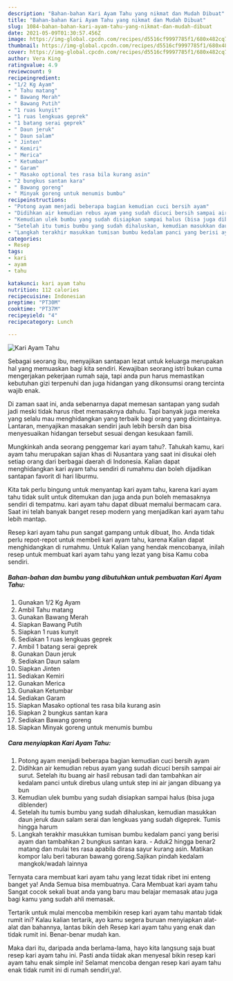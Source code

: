 ```yaml
---
description: "Bahan-bahan Kari Ayam Tahu yang nikmat dan Mudah Dibuat"
title: "Bahan-bahan Kari Ayam Tahu yang nikmat dan Mudah Dibuat"
slug: 1084-bahan-bahan-kari-ayam-tahu-yang-nikmat-dan-mudah-dibuat
date: 2021-05-09T01:30:57.456Z
image: https://img-global.cpcdn.com/recipes/d5516cf9997785f1/680x482cq70/kari-ayam-tahu-foto-resep-utama.jpg
thumbnail: https://img-global.cpcdn.com/recipes/d5516cf9997785f1/680x482cq70/kari-ayam-tahu-foto-resep-utama.jpg
cover: https://img-global.cpcdn.com/recipes/d5516cf9997785f1/680x482cq70/kari-ayam-tahu-foto-resep-utama.jpg
author: Vera King
ratingvalue: 4.9
reviewcount: 9
recipeingredient:
- "1/2 Kg Ayam"
- " Tahu matang"
- " Bawang Merah"
- " Bawang Putih"
- "1 ruas kunyit"
- "1 ruas lengkuas geprek"
- "1 batang serai geprek"
- " Daun jeruk"
- " Daun salam"
- " Jinten"
- " Kemiri"
- " Merica"
- " Ketumbar"
- " Garam"
- " Masako optional tes rasa bila kurang asin"
- "2 bungkus santan kara"
- " Bawang goreng"
- " Minyak goreng untuk menumis bumbu"
recipeinstructions:
- "Potong ayam menjadi beberapa bagian kemudian cuci bersih ayam"
- "Didihkan air kemudian rebus ayam yang sudah dicuci bersih sampai air surut. Setelah itu buang air hasil rebusan tadi dan tambahkan air kedalam panci untuk direbus ulang untuk step ini air jangan dibuang ya bun"
- "Kemudian ulek bumbu yang sudah disiapkan sampai halus (bisa juga diblender)"
- "Setelah itu tumis bumbu yang sudah dihaluskan, kemudian masukkan daun jeruk daun salam serai dan lengkuas yang sudah digeprek. Tumis hingga harum"
- "Langkah terakhir masukkan tumisan bumbu kedalam panci yang berisi ayam dan tambahkan 2 bungkus santan kara. Aduk2 hingga benar2 matang dan mulai tes rasa apabila dirasa sayur kurang asin. Matikan kompor lalu beri taburan bawang goreng.Sajikan pindah kedalam mangkok/wadah lainnya"
categories:
- Resep
tags:
- kari
- ayam
- tahu

katakunci: kari ayam tahu 
nutrition: 112 calories
recipecuisine: Indonesian
preptime: "PT30M"
cooktime: "PT37M"
recipeyield: "4"
recipecategory: Lunch

---
```



![Kari Ayam Tahu](https://img-global.cpcdn.com/recipes/d5516cf9997785f1/680x482cq70/kari-ayam-tahu-foto-resep-utama.jpg)

Sebagai seorang ibu, menyajikan santapan lezat untuk keluarga merupakan hal yang memuaskan bagi kita sendiri. Kewajiban seorang istri bukan cuma mengerjakan pekerjaan rumah saja, tapi anda pun harus memastikan kebutuhan gizi terpenuhi dan juga hidangan yang dikonsumsi orang tercinta wajib enak.

Di zaman  saat ini, anda sebenarnya dapat memesan santapan yang sudah jadi meski tidak harus ribet memasaknya dahulu. Tapi banyak juga mereka yang selalu mau menghidangkan yang terbaik bagi orang yang dicintainya. Lantaran, menyajikan masakan sendiri jauh lebih bersih dan bisa menyesuaikan hidangan tersebut sesuai dengan kesukaan famili. 



Mungkinkah anda seorang penggemar kari ayam tahu?. Tahukah kamu, kari ayam tahu merupakan sajian khas di Nusantara yang saat ini disukai oleh setiap orang dari berbagai daerah di Indonesia. Kalian dapat menghidangkan kari ayam tahu sendiri di rumahmu dan boleh dijadikan santapan favorit di hari liburmu.

Kita tak perlu bingung untuk menyantap kari ayam tahu, karena kari ayam tahu tidak sulit untuk ditemukan dan juga anda pun boleh memasaknya sendiri di tempatmu. kari ayam tahu dapat dibuat memalui bermacam cara. Saat ini telah banyak banget resep modern yang menjadikan kari ayam tahu lebih mantap.

Resep kari ayam tahu pun sangat gampang untuk dibuat, lho. Anda tidak perlu repot-repot untuk membeli kari ayam tahu, karena Kalian dapat menghidangkan di rumahmu. Untuk Kalian yang hendak mencobanya, inilah resep untuk membuat kari ayam tahu yang lezat yang bisa Kamu coba sendiri.

<!--inarticleads1-->

##### Bahan-bahan dan bumbu yang dibutuhkan untuk pembuatan Kari Ayam Tahu:

1. Gunakan 1/2 Kg Ayam
1. Ambil  Tahu matang
1. Gunakan  Bawang Merah
1. Siapkan  Bawang Putih
1. Siapkan 1 ruas kunyit
1. Sediakan 1 ruas lengkuas geprek
1. Ambil 1 batang serai geprek
1. Gunakan  Daun jeruk
1. Sediakan  Daun salam
1. Siapkan  Jinten
1. Sediakan  Kemiri
1. Gunakan  Merica
1. Gunakan  Ketumbar
1. Sediakan  Garam
1. Siapkan  Masako optional tes rasa bila kurang asin
1. Siapkan 2 bungkus santan kara
1. Sediakan  Bawang goreng
1. Siapkan  Minyak goreng untuk menumis bumbu




<!--inarticleads2-->

##### Cara menyiapkan Kari Ayam Tahu:

1. Potong ayam menjadi beberapa bagian kemudian cuci bersih ayam
1. Didihkan air kemudian rebus ayam yang sudah dicuci bersih sampai air surut. Setelah itu buang air hasil rebusan tadi dan tambahkan air kedalam panci untuk direbus ulang untuk step ini air jangan dibuang ya bun
1. Kemudian ulek bumbu yang sudah disiapkan sampai halus (bisa juga diblender)
1. Setelah itu tumis bumbu yang sudah dihaluskan, kemudian masukkan daun jeruk daun salam serai dan lengkuas yang sudah digeprek. Tumis hingga harum
1. Langkah terakhir masukkan tumisan bumbu kedalam panci yang berisi ayam dan tambahkan 2 bungkus santan kara. - Aduk2 hingga benar2 matang dan mulai tes rasa apabila dirasa sayur kurang asin. Matikan kompor lalu beri taburan bawang goreng.Sajikan pindah kedalam mangkok/wadah lainnya




Ternyata cara membuat kari ayam tahu yang lezat tidak ribet ini enteng banget ya! Anda Semua bisa membuatnya. Cara Membuat kari ayam tahu Sangat cocok sekali buat anda yang baru mau belajar memasak atau juga bagi kamu yang sudah ahli memasak.

Tertarik untuk mulai mencoba membikin resep kari ayam tahu mantab tidak rumit ini? Kalau kalian tertarik, ayo kamu segera buruan menyiapkan alat-alat dan bahannya, lantas bikin deh Resep kari ayam tahu yang enak dan tidak rumit ini. Benar-benar mudah kan. 

Maka dari itu, daripada anda berlama-lama, hayo kita langsung saja buat resep kari ayam tahu ini. Pasti anda tiidak akan menyesal bikin resep kari ayam tahu enak simple ini! Selamat mencoba dengan resep kari ayam tahu enak tidak rumit ini di rumah sendiri,ya!.

